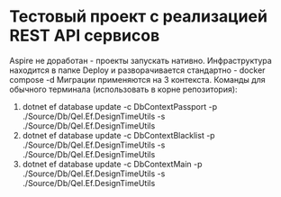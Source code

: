 # Тестовый проект с реализацией REST API сервисов

Aspire не доработан - проекты запускать нативно. Инфраструктура находится в папке Deploy и разворачивается стандартно - docker compose -d
Миграции применяются на 3 контекста. Команды для обычного терминала (использовать в корне репозитория):
1) dotnet ef database update -c DbContextPassport -p ./Source/Db/Qel.Ef.DesignTimeUtils -s ./Source/Db/Qel.Ef.DesignTimeUtils
2) dotnet ef database update -c DbContextBlacklist -p ./Source/Db/Qel.Ef.DesignTimeUtils -s ./Source/Db/Qel.Ef.DesignTimeUtils
3) dotnet ef database update -c DbContextMain -p ./Source/Db/Qel.Ef.DesignTimeUtils -s ./Source/Db/Qel.Ef.DesignTimeUtils
